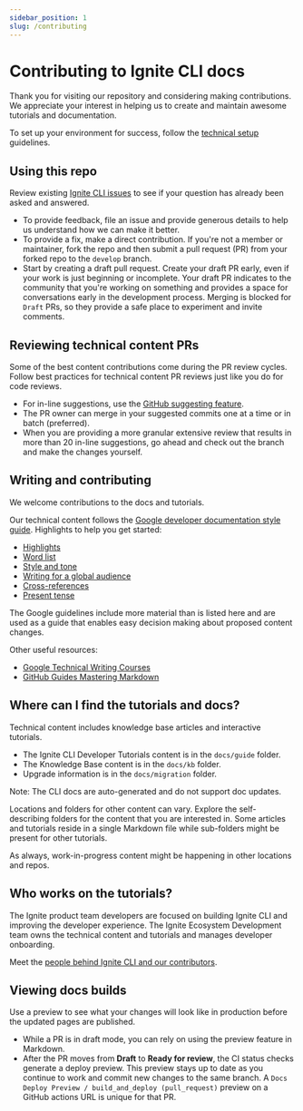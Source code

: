 ```yaml
---
sidebar_position: 1
slug: /contributing
---
```


# Contributing to Ignite CLI docs

Thank you for visiting our repository and considering making contributions. We appreciate your interest in helping us to create and maintain awesome tutorials and documentation.

To set up your environment for success, follow the [technical setup](02-technical-setup.md) guidelines.

## Using this repo

Review existing [Ignite CLI issues](https://github.com/ignite-hq/cli/issues) to see if your question has already been asked and answered.

- To provide feedback, file an issue and provide generous details to help us understand how we can make it better.
- To provide a fix, make a direct contribution. If you're not a member or maintainer, fork the repo and then submit a pull request (PR) from your forked repo to the `develop` branch.
- Start by creating a draft pull request. Create your draft PR early, even if your work is just beginning or incomplete. Your draft PR indicates to the community that you're working on something and provides a space for conversations early in the development process. Merging is blocked for `Draft` PRs, so they provide a safe place to experiment and invite comments.

## Reviewing technical content PRs

Some of the best content contributions come during the PR review cycles. Follow best practices for technical content PR reviews just like you do for code reviews.

- For in-line suggestions, use the [GitHub suggesting feature](https://docs.github.com/en/github/collaborating-with-pull-requests/reviewing-changes-in-pull-requests/commenting-on-a-pull-request).
- The PR owner can merge in your suggested commits one at a time or in batch (preferred).
- When you are providing a more granular extensive review that results in more than 20 in-line suggestions, go ahead and check out the branch and make the changes yourself.

## Writing and contributing

We welcome contributions to the docs and tutorials.

Our technical content follows the [Google developer documentation style guide](https://developers.google.com/style). Highlights to help you get started:

- [Highlights](https://developers.google.com/style/highlights)
- [Word list](https://developers.google.com/style/word-list)
- [Style and tone](https://developers.google.com/style/tone)
- [Writing for a global audience](https://developers.google.com/style/translation)
- [Cross-references](https://developers.google.com/style/cross-references)
- [Present tense](https://developers.google.com/style/tense)

The Google guidelines include more material than is listed here and are used as a guide that enables easy decision making about proposed content changes.

Other useful resources:

- [Google Technical Writing Courses](https://developers.google.com/tech-writing)
- [GitHub Guides Mastering Markdown](https://guides.github.com/features/mastering-markdown/)

## Where can I find the tutorials and docs?

Technical content includes knowledge base articles and interactive tutorials.

- The Ignite CLI Developer Tutorials content is in the `docs/guide` folder.
- The Knowledge Base content is in the `docs/kb` folder.
- Upgrade information is in the `docs/migration` folder.

Note: The CLI docs are auto-generated and do not support doc updates.

Locations and folders for other content can vary. Explore the self-describing folders for the content that you are interested in. Some articles and tutorials reside in a single Markdown file while sub-folders might be present for other tutorials.

As always, work-in-progress content might be happening in other locations and repos.

## Who works on the tutorials?

The Ignite product team developers are focused on building Ignite CLI and improving the developer experience. The Ignite Ecosystem Development team owns the technical content and tutorials and manages developer onboarding.

Meet the [people behind Ignite CLI and our contributors](https://github.com/ignite-hq/cli/graphs/contributors).

## Viewing docs builds

Use a preview to see what your changes will look like in production before the updated pages are published.

- While a PR is in draft mode, you can rely on using the preview feature in Markdown.
- After the PR moves from **Draft** to **Ready for review**, the CI status checks generate a deploy preview. This preview stays up to date as you continue to work and commit new changes to the same branch. A `Docs Deploy Preview / build_and_deploy (pull_request)` preview on a GitHub actions URL is unique for that PR.
